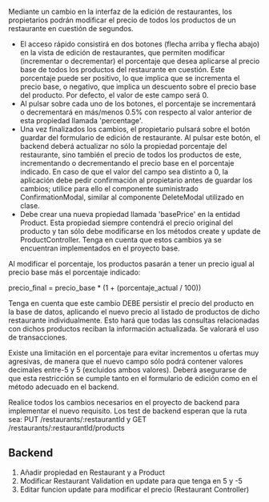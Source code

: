 Mediante un cambio en la interfaz de la edición de restaurantes, los propietarios podrán modificar el precio de todos los productos de un restaurante en cuestión de segundos.
- El acceso rápido consistirá en dos botones (flecha arriba y flecha abajo) en la vista de edición de restaurantes, que permiten modificar (incrementar o decrementar) el porcentaje que desea aplicarse al precio base de todos los productos del restaurante en cuestión. Este porcentaje puede ser positivo, lo que implica que se incrementa el precio base, o negativo, que implica un descuento sobre el precio base del producto. Por defecto, el valor de este campo será 0.
- Al pulsar sobre cada uno de los botones, el porcentaje se incrementará o decrementará en más/menos 0.5% con respecto al valor anterior de esta propiedad llamada 'percentage'.
- Una vez finalizados los cambios, el propietario pulsará sobre el botón guardar del formulario de edición de restaurante. Al pulsar este botón, el backend deberá actualizar no sólo la propiedad porcentaje del restaurante, sino también el precio de todos los productos de este, incrementando o decrementando el precio base en el porcentaje indicado. En caso de que el valor del campo sea distinto a 0, la aplicación debe pedir confirmación al propietario antes de guardar los cambios; utilice para ello el componente suministrado ConfirmationModal, similar al componente DeleteModal utilizado en clase.
- Debe crear una nueva propiedad llamada 'basePrice' en la entidad Product. Esta propiedad siempre contendrá el precio original del producto y tan sólo debe modificarse en los métodos create y update de ProductController. Tenga en cuenta que estos cambios ya se encuentran implementados en el proyecto base.

Al modificar el porcentaje, los productos pasarán a tener un precio igual al precio base más el porcentaje indicado:

precio_final = precio_base * (1 + (porcentaje_actual / 100))

Tenga en cuenta que este cambio DEBE persistir el precio del producto en la base de datos, aplicando el nuevo precio al listado de productos de dicho restaurante individualmente. Esto hará que todas las consultas relacionadas con dichos productos reciban la información actualizada. Se valorará el uso de transacciones.

Existe una limitación en el porcentaje para evitar incrementos u ofertas muy agresivas, de manera que el nuevo campo sólo podrá contener valores decimales entre-5 y 5 (excluidos ambos valores). Deberá asegurarse de que esta restricción se cumple tanto en el formulario de edición como en el método adecuado en el backend.

Realice todos los cambios necesarios en el proyecto de backend para implementar el nuevo requisito. Los test de backend esperan que la ruta sea: PUT /restaurants/:restaurantId y GET /restaurants/:restaurantId/products

## Backend
1. Añadir propiedad en Restaurant y a Product
2. Modificar Restaurant Validation en update para que tenga en 5 y -5
3. Editar funcion update para modificar el precio (Restaurant Controller)